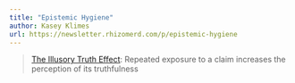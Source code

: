 ```yaml
---
title: "Epistemic Hygiene"
author: Kasey Klimes
url: https://newsletter.rhizomerd.com/p/epistemic-hygiene
---
```


> [The Illusory Truth Effect](https://cognitiveresearchjournal.springeropen.com/articles/10.1186/s41235-021-00301-5): Repeated exposure to a claim increases the perception of its truthfulness



